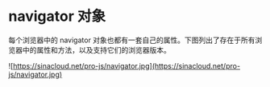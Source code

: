 # navigator 对象

每个浏览器中的 navigator 对象也都有一套自己的属性。下图列出了存在于所有浏览器中的属性和方法，以及支持它们的浏览器版本。

![https://sinacloud.net/pro-js/navigator.jpg](https://sinacloud.net/pro-js/navigator.jpg)